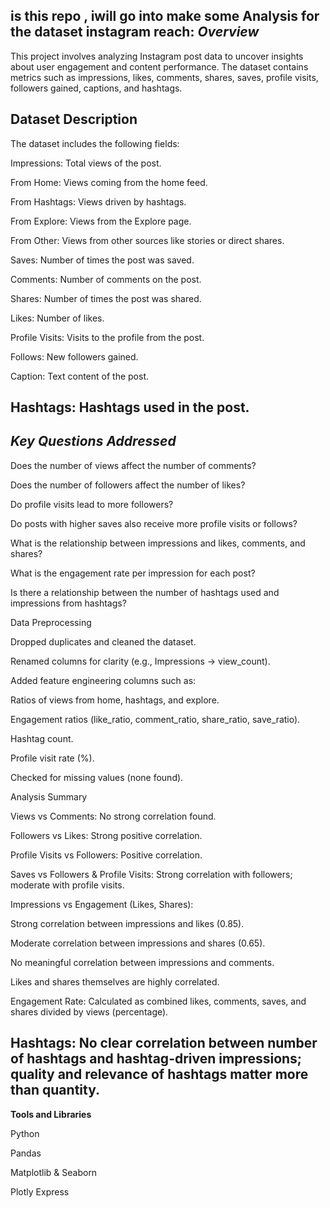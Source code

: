 is this repo , iwill go into make some Analysis for the dataset instagram reach:
*Overview*
----------------------------------------------------

This project involves analyzing Instagram post data to uncover insights about user engagement and content performance. The dataset contains metrics such as impressions, likes, comments, shares, saves, profile visits, followers gained, captions, and hashtags.

**Dataset Description**
--------------------------------------------------------

The dataset includes the following fields:

Impressions: Total views of the post.

From Home: Views coming from the home feed.

From Hashtags: Views driven by hashtags.

From Explore: Views from the Explore page.

From Other: Views from other sources like stories or direct shares.

Saves: Number of times the post was saved.

Comments: Number of comments on the post.

Shares: Number of times the post was shared.

Likes: Number of likes.

Profile Visits: Visits to the profile from the post.

Follows: New followers gained.

Caption: Text content of the post.

Hashtags: Hashtags used in the post.
------------------------------------------------

*Key Questions Addressed*
----------------------------------------------------

Does the number of views affect the number of comments?

Does the number of followers affect the number of likes?

Do profile visits lead to more followers?

Do posts with higher saves also receive more profile visits or follows?

What is the relationship between impressions and likes, comments, and shares?

What is the engagement rate per impression for each post?

Is there a relationship between the number of hashtags used and impressions from hashtags?

Data Preprocessing

Dropped duplicates and cleaned the dataset.

Renamed columns for clarity (e.g., Impressions → view_count).

Added feature engineering columns such as:

Ratios of views from home, hashtags, and explore.

Engagement ratios (like_ratio, comment_ratio, share_ratio, save_ratio).

Hashtag count.

Profile visit rate (%).

Checked for missing values (none found).

Analysis Summary

Views vs Comments: No strong correlation found.

Followers vs Likes: Strong positive correlation.

Profile Visits vs Followers: Positive correlation.

Saves vs Followers & Profile Visits: Strong correlation with followers; moderate with profile visits.

Impressions vs Engagement (Likes, Shares):

Strong correlation between impressions and likes (0.85).

Moderate correlation between impressions and shares (0.65).

No meaningful correlation between impressions and comments.

Likes and shares themselves are highly correlated.

Engagement Rate: Calculated as combined likes, comments, saves, and shares divided by views (percentage).

Hashtags: No clear correlation between number of hashtags and hashtag-driven impressions; quality and relevance of hashtags matter more than quantity.
-----------------------------------------------------------------------------------------------
**Tools and Libraries**


Python

Pandas

Matplotlib & Seaborn

Plotly Express
